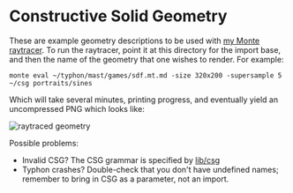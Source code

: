 # Constructive Solid Geometry

These are example geometry descriptions to be used with [my Monte
raytracer](https://github.com/monte-language/typhon/blob/master/mast/games/sdf.mt).
To run the raytracer, point it at this directory for the import base, and then
the name of the geometry that one wishes to render. For example:

    monte eval ~/typhon/mast/games/sdf.mt.md -size 320x200 -supersample 5 ~/csg portraits/sines

Which will take several minutes, printing progress, and eventually yield an
uncompressed PNG which looks like:

![raytraced
geometry](https://github.com/MostAwesomeDude/csg/blob/master/sines.png)

Possible problems:

* Invalid CSG? The CSG grammar is specified by
  [lib/csg](https://github.com/monte-language/typhon/blob/master/mast/lib/csg.mt)
* Typhon crashes? Double-check that you don't have undefined names; remember
  to bring in CSG as a parameter, not an import.
